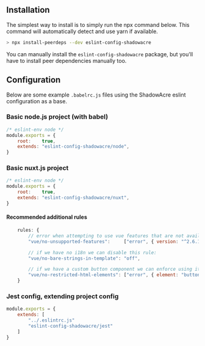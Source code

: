 ## Installation
The simplest way to install is to simply run the npx command below. This command will automatically detect and use yarn if available.
```bash
> npx install-peerdeps --dev eslint-config-shadowacre
```
You can manually install the `eslint-config-shadowacre` package, but you'll have to install peer dependencies manually too.

## Configuration
Below are some example `.babelrc.js` files using the ShadowAcre eslint configuration as a base.
### Basic node.js project (with babel)

```js
/* eslint-env node */
module.exports = {
	root:    true,
	extends: "eslint-config-shadowacre/node",
}
```

### Basic nuxt.js project
```js
/* eslint-env node */
module.exports = {
	root:    true,
	extends: "eslint-config-shadowacre/nuxt",
}
```

#### Recommended additional rules
```js
	rules: {
		// error when attempting to use vue features that are not available in the projects version of vue:
		"vue/no-unsupported-features":     ["error", { version: "^2.6.14" }],

		// if we have no i18n we can disable this rule:
		"vue/no-bare-strings-in-template": "off",

		// if we have a custom button component we can enforce using it:
		"vue/no-restricted-html-elements": ["error", { element: "button", message: "Please us the custom <SimpleButton /> component" }],
	}
 ```


### Jest config, extending project config
```js
module.exports = {
	extends: [
		"../.eslintrc.js"
		"eslint-config-shadowacre/jest"
	]
}
```
